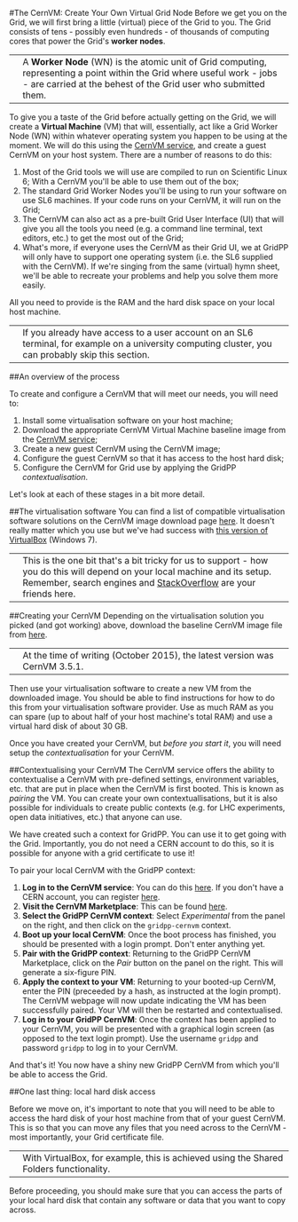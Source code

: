 #The CernVM: Create Your Own Virtual Grid Node
Before we get you on the Grid, we will first bring a little
(virtual) piece of the Grid to you.
The Grid consists of tens - possibly even hundreds - of thousands
of computing cores that power the Grid's **worker nodes**.

<table>
<tr>
<td align='center'><i class="fa fa-info-circle" style='font-size:3em'></i></td>
<td>
A <strong>Worker Node</strong> (WN) is the atomic unit of
Grid computing, representing a point within the Grid where
useful work - jobs - are carried at the behest of the Grid user
who submitted them.
</td>
</tr>
</table>

To give you a taste of the Grid before actually getting on the Grid,
we will create a **Virtual Machine** (VM)
that will, essentially, act like a Grid Worker Node (WN)
within whatever
operating system you happen to be using at the moment.
We will do this using the
<a href='http://cernvm.cern.ch/' target='_blank'>CernVM service</a>,
and create a guest CernVM on your host system.
There are a number of reasons to do this:

1. Most of the Grid tools we will use are compiled to run on
Scientific Linux 6;
With a CernVM you'll be able to use them out of the box;
1. The standard Grid Worker Nodes you'll be using to run your software
on use SL6 machines. If your code runs on your CernVM, it will run
on the Grid;
1. The CernVM can also act as a pre-built Grid User Interface (UI) that will give
you all the tools you need (e.g. a command line terminal, text editors, etc.)
to get the most out of the Grid;
1. What's more, if everyone uses the CernVM as their Grid UI,
we at GridPP will only have to support one operating system
(i.e. the SL6 supplied with the CernVM).
If we're singing from the same (virtual) hymn sheet, we'll be able to recreate your
problems and help you solve them more easily.

All you need to provide is the RAM and the hard disk space on your local host machine.

<table>
<tr>
<td align='center'><i class="fa fa-lightbulb-o" style='font-size:3em'></i></td>
<td>
If you already have access to a user account on an SL6 terminal,
for example on a university computing cluster,
you can probably skip this section.
</td>
</tr>
</table>

##An overview of the process

To create and configure a CernVM that will meet our needs, you will need to:

1. Install some virtualisation software on your host machine;
1. Download the appropriate CernVM Virtual Machine baseline image from the
<a href='http://cernvm.cern.ch/' target='_blank'>CernVM service</a>;
1. Create a new guest CernVM using the CernVM image;
1. Configure the guest CernVM so that it has access to the host hard disk;
1. Configure the CernVM for Grid use by applying the GridPP _contextualisation_.

Let's look at each of these stages in a bit more detail.

##The virtualisation software
You can find a list of compatible virtualisation software solutions
on the CernVM image download page
[here](http://cernvm.cern.ch/portal/downloads).
It doesn't really matter which you use but we've had success with
[this version of VirtualBox](http://download.virtualbox.org/virtualbox/4.3.12/VirtualBox-4.3.12-93733-Win.exe)
(Windows 7).

<table>
<tr>
<td align='center'><i class="fa fa-warning" style='font-size:3em'></i></td>
<td>
This is the one bit that's a bit tricky for us to support - how you do this
will depend on your local machine and its setup. Remember,
search engines and
<a href='http://stackoverflow.com/' target='_blank'>StackOverflow</a>
are your friends here.
</td>
</tr>
</table>

##Creating your CernVM
Depending on the virtualisation solution you picked (and got working)
above, download the baseline CernVM image file from
<a href='http://cernvm.cern.ch/portal/downloads' target='_blank'>here</a>.

<table>
<tr>
<td align='center'><i class="fa fa-info-circle" style='font-size:3em'></i></td>
<td>
At the time of writing (October 2015), the latest version was
CernVM 3.5.1.
</td>
</tr>
</table>

Then use your virtualisation software to create a new VM from the
downloaded image. You should be able to find instructions for
how to do this from your virtualisation software provider.
Use as much RAM as you can spare (up to about half of your
host machine's total RAM) and use a virtual hard disk
of about 30 GB.

Once you have created your CernVM, but _before you start it_,
you will need setup the _contextualisation_ for your CernVM.

##Contextualising your CernVM
The CernVM service offers the ability to contextualise a CernVM
with pre-defined settings, environment variables, etc.
that are put in place when the CernVM is first booted.
This is known as _pairing_ the VM.
You can create your own contextuallisations,
but it is also possible for individuals to create public contexts
(e.g. for LHC experiments, open data initiatives, etc.)
that anyone can use.

We have created such a context for GridPP.
You can use it to get going with the Grid.
Importantly, you do not need a CERN account to do this,
so it is possible for anyone with a grid certificate to use it!

To pair your local CernVM with the GridPP context:

1. **Log in to the CernVM service**: You can do this
[here](https://cernvm-online.cern.ch/user/login).
If you don't have a CERN account, you can register
[here](https://cernvm-online.cern.ch/user/register).
1. **Visit the CernVM Marketplace**: This can be found
[here](https://cernvm-online.cern.ch/market/list).
1. **Select the GridPP CernVM context**:
Select _Experimental_ from the panel on the right,
and then click on the `gridpp-cernvm` context.
1. **Boot up your local CernVM**:
Once the boot process has finished,
you should be presented with a login prompt.
Don't enter anything yet.
1. **Pair with the GridPP context**:
Returning to the GridPP CernVM Marketplace,
click on the _Pair_ button on the panel on the right.
This will generate a six-figure PIN.
1. **Apply the context to your VM**:
Returning to your booted-up CernVM,
enter the PIN
(preceeded by a hash, as instructed at the login prompt).
The CernVM webpage will now update indicating the VM has been successfully paired.
Your VM will then be restarted and contextualised.
1. **Log in to your GridPP CernVM**:
Once the context has been applied to your CernVM,
you will be presented with a graphical
login screen (as opposed to the text login prompt).
Use the username `gridpp` and password `gridpp`
to log in to your CernVM.

And that's it! You now have a shiny new GridPP CernVM from which
you'll be able to access the Grid.

##One last thing: local hard disk access

Before we move on, it's important to note that
you will need to be able to access the hard disk of 
your host machine from that of your guest CernVM.
This is so that you can move any files that you need across
to the CernVM - most importantly, your Grid certificate file.

<table>
<tr>
<td align='center'><i class="fa fa-info-circle" style='font-size:3em'></i></td>
<td>
With VirtualBox, for example, this is achieved using the
Shared Folders functionality.
</td>
</tr>
</table>

Before proceeding, you should make sure that you can
access the parts of your local hard disk that contain
any software or data that you want to copy across.
